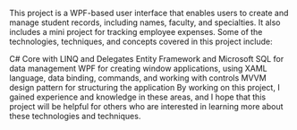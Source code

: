 
This project is a WPF-based user interface that enables users to create and manage student records, including names, faculty, and specialties. It also includes a mini project for tracking employee expenses.
Some of the technologies, techniques, and concepts covered in this project include:

C# Core with LINQ and Delegates
Entity Framework and Microsoft SQL for data management
WPF for creating window applications, using XAML language, data binding, commands, and working with controls
MVVM design pattern for structuring the application
By working on this project, I gained experience and knowledge in these areas, and I hope that this project will be helpful for others who are interested in learning more about these technologies and techniques.
